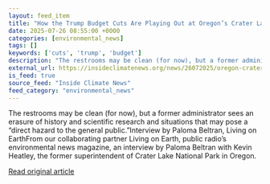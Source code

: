 ```yaml
---
layout: feed_item
title: "How the Trump Budget Cuts Are Playing Out at Oregon’s Crater Lake National Park"
date: 2025-07-26 08:55:00 +0000
categories: [environmental_news]
tags: []
keywords: ['cuts', 'trump', 'budget']
description: "The restrooms may be clean (for now), but a former administrator sees an erasure of history and scientific research and situations that may pose a “direct ha..."
external_url: https://insideclimatenews.org/news/26072025/oregon-crater-lake-national-park-budget-cuts/
is_feed: true
source_feed: "Inside Climate News"
feed_category: "environmental_news"
---
```


The restrooms may be clean (for now), but a former administrator sees an erasure of history and scientific research and situations that may pose a “direct hazard to the general public.”Interview by Paloma Beltran, Living on Earth﻿From our collaborating partner Living on Earth, public radio’s environmental news magazine, an interview by Paloma Beltran with Kevin Heatley, the former superintendent of Crater Lake National Park in Oregon.

[Read original article](https://insideclimatenews.org/news/26072025/oregon-crater-lake-national-park-budget-cuts/)
